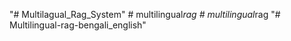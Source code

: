 "# Multilagual_Rag_System" 
#   m u l t i l i n g u a l _ r a g  
 #   m u l t i l i n g u a l _ r a g  
 "# Multilingual-rag-bengali_english" 
